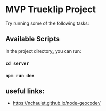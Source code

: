 # MVP Trueklip Project

Try running some of the following tasks:

## Available Scripts

In the project directory, you can run:

### `cd server`
### `npm run dev`

## useful links:
* https://nchaulet.github.io/node-geocoder/
